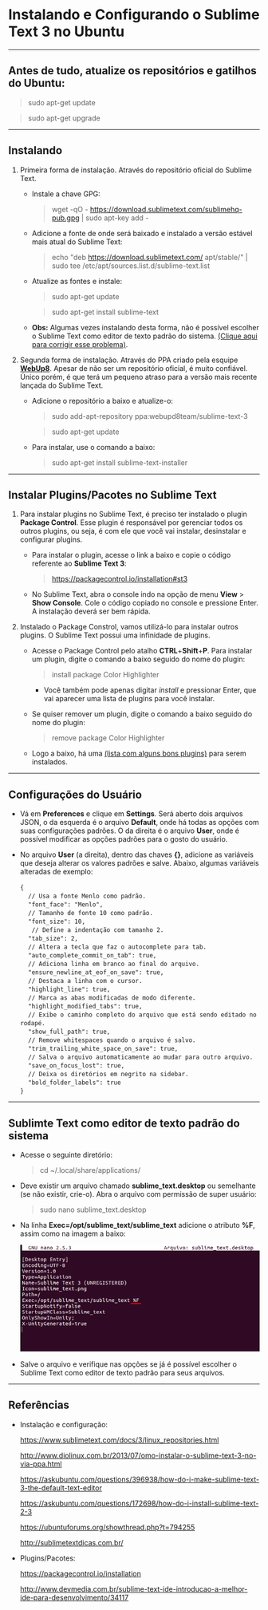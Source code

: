 Instalando e Configurando o Sublime Text 3 no Ubuntu
===============================================

--------------------

## Antes de tudo, atualize os repositórios e gatilhos do Ubuntu:

> sudo apt-get update

> sudo apt-get upgrade

--------------------

## Instalando

1. Primeira forma de instalação. Através do repositório oficial do Sublime Text.

	- Instale a chave GPG:

		> wget -qO - https://download.sublimetext.com/sublimehq-pub.gpg | sudo apt-key add -

	- Adicione a fonte de onde será baixado e instalado a versão estável mais atual do Sublime Text:

		> echo "deb https://download.sublimetext.com/ apt/stable/" | sudo tee /etc/apt/sources.list.d/sublime-text.list

	- Atualize as fontes e instale:

		> sudo apt-get update

		> sudo apt-get install sublime-text

	- **Obs:** Algumas vezes instalando desta forma, não é possível escolher o Sublime Text como editor de texto padrão do sistema. [(Clique aqui para corrigir esse problema)](#sublimte-text-como-editor-de-texto-padrão-do-sistema).

2. Segunda forma de instalação. Através do PPA criado pela esquipe **[WebUp8](http://www.webupd8.org/)**. Apesar de não ser um repositório oficial, é muito confiável. Único porém, é que terá um pequeno atraso para a versão mais recente lançada do Sublime Text.

	- Adicione o repositório a baixo e atualize-o:

		> sudo add-apt-repository ppa:webupd8team/sublime-text-3

		> sudo apt-get update

	- Para instalar, use o comando a baixo:

		> sudo apt-get install sublime-text-installer

--------------------

## Instalar Plugins/Pacotes no Sublime Text

1. Para instalar plugins no Sublime Text, é preciso ter instalado o plugin **Package Control**. Esse plugin é responsável por gerenciar todos os outros plugins, ou seja, é com ele que você vai instalar, desinstalar e configurar plugins.

	- Para instalar o plugin, acesse o link a baixo e copie o código referente ao **Sublime Text 3**:

		> https://packagecontrol.io/installation#st3

	- No Sublime Text, abra o console indo na opção de menu **View** > **Show Console**. Cole o código copiado no console e pressione Enter. A instalação deverá ser bem rápida.

2. Instalado o Package Constrol, vamos utilizá-lo para instalar outros plugins. O Sublime Text possui uma infinidade de plugins.

	- Acesse o Package Control pelo atalho **CTRL**+**Shift**+**P**. Para instalar um plugin, digite o comando a baixo seguido do nome do plugin:

		> install package Color Highlighter

		- Você também pode apenas digitar *install* e pressionar Enter, que vai aparecer uma lista de plugins para você instalar.

	- Se quiser remover um plugin, digite o comando a baixo seguido do nome do plugin:

		> remove package Color Highlighter

	- Logo a baixo, há uma [(lista com alguns bons plugins)](#) para serem instalados.

--------------------

## Configurações do Usuário

- Vá em **Preferences** e clique em **Settings**. Será aberto dois arquivos JSON, o da esquerda é o arquivo **Default**, onde há todas as opções com suas configurações padrões. O da direita é o arquivo **User**, onde é possível modificar as opções padrões para o gosto do usuário.

- No arquivo **User** (a direita), dentro das chaves **{}**, adicione as variáveis que deseja alterar os valores padrões e salve. Abaixo, algumas variáveis alteradas de exemplo:

	`{` <br />
	&nbsp;&nbsp;&nbsp;&nbsp;`// Usa a fonte Menlo como padrão.`<br />
	&nbsp;&nbsp;&nbsp;&nbsp;`"font_face": "Menlo",`<br />
	&nbsp;&nbsp;&nbsp;&nbsp;`// Tamanho de fonte 10 como padrão.`<br />
	&nbsp;&nbsp;&nbsp;&nbsp;`"font_size": 10,`<br />
	&nbsp;&nbsp;&nbsp;&nbsp;` // Define a indentação com tamanho 2.`<br />
	&nbsp;&nbsp;&nbsp;&nbsp;`"tab_size": 2,`<br />
	&nbsp;&nbsp;&nbsp;&nbsp;`// Altera a tecla que faz o autocomplete para tab.`<br />
	&nbsp;&nbsp;&nbsp;&nbsp;`"auto_complete_commit_on_tab": true,`<br />
	&nbsp;&nbsp;&nbsp;&nbsp;`// Adiciona linha em branco ao final do arquivo.`<br />
	&nbsp;&nbsp;&nbsp;&nbsp;`"ensure_newline_at_eof_on_save": true,`<br />
	&nbsp;&nbsp;&nbsp;&nbsp;`// Destaca a linha com o cursor.`<br />
	&nbsp;&nbsp;&nbsp;&nbsp;`"highlight_line": true,`<br />
	&nbsp;&nbsp;&nbsp;&nbsp;`// Marca as abas modificadas de modo diferente.`<br />
	&nbsp;&nbsp;&nbsp;&nbsp;`"highlight_modified_tabs": true,`<br />
	&nbsp;&nbsp;&nbsp;&nbsp;`// Exibe o caminho completo do arquivo que está sendo editado no rodapé.`<br />
	&nbsp;&nbsp;&nbsp;&nbsp;`"show_full_path": true,`<br />
	&nbsp;&nbsp;&nbsp;&nbsp;`// Remove whitespaces quando o arquivo é salvo.`<br />
	&nbsp;&nbsp;&nbsp;&nbsp;`"trim_trailing_white_space_on_save": true,`<br />
	&nbsp;&nbsp;&nbsp;&nbsp;`// Salva o arquivo automaticamente ao mudar para outro arquivo.`<br />
	&nbsp;&nbsp;&nbsp;&nbsp;`"save_on_focus_lost": true,`<br />
	&nbsp;&nbsp;&nbsp;&nbsp;`// Deixa os diretórios em negrito na sidebar.`<br />
	&nbsp;&nbsp;&nbsp;&nbsp;`"bold_folder_labels": true`<br />
	`}`<br />

--------------------

## Sublimte Text como editor de texto padrão do sistema

- Acesse o seguinte diretório:

	> cd ~/.local/share/applications/

- Deve existir um arquivo chamado **sublime_text.desktop** ou semelhante (se não existir, crie-o). Abra o arquivo com permissão de super usuário:

	> sudo nano sublime_text.desktop

- Na linha **Exec=/opt/sublime_text/sublime_text** adicione o atributo **%F**, assim como na imagem a baixo:

	![](https://github.com/CristianAmbrosi/tutoriais/blob/master/images/st-editor-padrao.png)

- Salve o arquivo e verifique nas opções se já é possível escolher o Sublime Text como editor de texto padrão para seus arquivos.

--------------------

## Referências

- Instalação e configuração:

	https://www.sublimetext.com/docs/3/linux_repositories.html

	http://www.diolinux.com.br/2013/07/omo-instalar-o-sublime-text-3-no-via-ppa.html

	https://askubuntu.com/questions/396938/how-do-i-make-sublime-text-3-the-default-text-editor

	https://askubuntu.com/questions/172698/how-do-i-install-sublime-text-2-3

	https://ubuntuforums.org/showthread.php?t=794255

	http://sublimetextdicas.com.br/

- Plugins/Pacotes:

	https://packagecontrol.io/installation

	http://www.devmedia.com.br/sublime-text-ide-introducao-a-melhor-ide-para-desenvolvimento/34117
